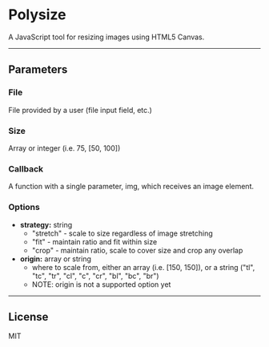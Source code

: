 # Polysize

A JavaScript tool for resizing images using HTML5 Canvas.

---
## Parameters

### File
File provided by a user (file input field, etc.)

### Size
Array or integer (i.e. 75, [50, 100])

### Callback
A function with a single parameter, img, which receives an image element.

### Options
  - **strategy:** string
    - "stretch" - scale to size regardless of image stretching
    - "fit" - maintain ratio and fit within size
    - "crop" - maintain ratio, scale to cover size and crop any overlap
  - **origin:** array or string
    - where to scale from, either an array (i.e. [150, 150]), or a string
      ("tl", "tc", "tr", "cl", "c", "cr", "bl", "bc", "br")
    - NOTE: origin is not a supported option yet

---
## License
MIT
